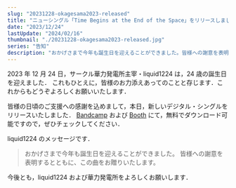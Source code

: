 ```yaml
---
slug: "20231228-okagesama2023-released"
title: "ニューシングル「Time Begins at the End of the Space」をリリースしました"
date: "2023/12/24"
lastUpdate: "2024/02/16"
thumbnail: "./20231228-okagesama2023-released.jpg"
series: "告知"
description: "おかげさまで今年も誕生日を迎えることができました。皆様への謝意を表明するとともに、この曲をお贈りいたします。"
---
```


2023 年 12 月 24 日，サークル華力発電所主宰・liquid1224 は，24 歳の誕生日を迎えました．
これもひとえに，皆様のお力添えあってのことと存じます．これからもどうぞよろしくお願いいたします．

皆様の日頃のご支援への感謝を込めまして，本日，新しいデジタル・シングルをリリースいたしました．
[Bandcamp](https://liquid1224.bandcamp.com) および [Booth](https://liquid1224.booth.pm) にて，無料でダウンロード可能ですので，ぜひチェックしてください．

liquid1224 のメッセージです．

> おかげさまで今年も誕生日を迎えることができました。
> 皆様への謝意を表明するとともに、この曲をお贈りいたします。

今後とも，liquid1224 および華力発電所をよろしくお願いします．
